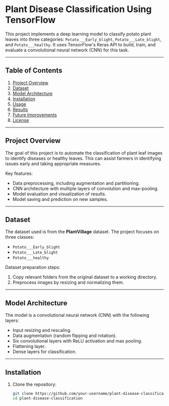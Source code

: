 # Plant Disease Classification Using TensorFlow

This project implements a deep learning model to classify potato plant leaves into three categories: `Potato___Early_blight`, `Potato___Late_blight`, and `Potato___healthy`. It uses TensorFlow's Keras API to build, train, and evaluate a convolutional neural network (CNN) for this task.

---

## Table of Contents
1. [Project Overview](#project-overview)
2. [Dataset](#dataset)
3. [Model Architecture](#model-architecture)
4. [Installation](#installation)
5. [Usage](#usage)
6. [Results](#results)
7. [Future Improvements](#future-improvements)
8. [License](#license)

---

## Project Overview

The goal of this project is to automate the classification of plant leaf images to identify diseases or healthy leaves. This can assist farmers in identifying issues early and taking appropriate measures.

Key features:
- Data preprocessing, including augmentation and partitioning.
- CNN architecture with multiple layers of convolution and max-pooling.
- Model evaluation and visualization of results.
- Model saving and prediction on new samples.

---

## Dataset

The dataset used is from the **PlantVillage** dataset. The project focuses on three classes:
- `Potato___Early_blight`
- `Potato___Late_blight`
- `Potato___healthy`

Dataset preparation steps:
1. Copy relevant folders from the original dataset to a working directory.
2. Preprocess images by resizing and normalizing them.

---

## Model Architecture

The model is a convolutional neural network (CNN) with the following layers:
- Input resizing and rescaling.
- Data augmentation (random flipping and rotation).
- Six convolutional layers with ReLU activation and max pooling.
- Flattening layer.
- Dense layers for classification.

---

## Installation

1. Clone the repository:
   ```bash
   git clone https://github.com/your-username/plant-disease-classification.git
   cd plant-disease-classification
